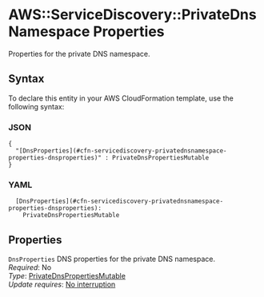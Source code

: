 # AWS::ServiceDiscovery::PrivateDnsNamespace Properties<a name="aws-properties-servicediscovery-privatednsnamespace-properties"></a>

Properties for the private DNS namespace\.

## Syntax<a name="aws-properties-servicediscovery-privatednsnamespace-properties-syntax"></a>

To declare this entity in your AWS CloudFormation template, use the following syntax:

### JSON<a name="aws-properties-servicediscovery-privatednsnamespace-properties-syntax.json"></a>

```
{
  "[DnsProperties](#cfn-servicediscovery-privatednsnamespace-properties-dnsproperties)" : PrivateDnsPropertiesMutable
}
```

### YAML<a name="aws-properties-servicediscovery-privatednsnamespace-properties-syntax.yaml"></a>

```
  [DnsProperties](#cfn-servicediscovery-privatednsnamespace-properties-dnsproperties): 
    PrivateDnsPropertiesMutable
```

## Properties<a name="aws-properties-servicediscovery-privatednsnamespace-properties-properties"></a>

`DnsProperties`  <a name="cfn-servicediscovery-privatednsnamespace-properties-dnsproperties"></a>
DNS properties for the private DNS namespace\.  
*Required*: No  
*Type*: [PrivateDnsPropertiesMutable](aws-properties-servicediscovery-privatednsnamespace-privatednspropertiesmutable.md)  
*Update requires*: [No interruption](https://docs.aws.amazon.com/AWSCloudFormation/latest/UserGuide/using-cfn-updating-stacks-update-behaviors.html#update-no-interrupt)